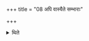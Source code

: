 +++
title = "08 अपि वास्यैते सम्भाराः"

+++

<details><summary>थिते</summary>

अपि वास्यैते सम्भाराः परिश्रितेऽभ्युदाहृता भवन्ति ८
</details>
